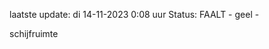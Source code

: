 laatste update: 
di 14-11-2023  0:08   uur 
Status: FAALT - geel - 
<div class="service Y">schijfruimte</div>